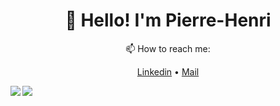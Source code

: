 <h1 align="center">👋 Hello! I'm Pierre-Henri</h3>

<p align="center"> 📫 How to reach me: </p>
<p align="center">
  <a href="https://www.linkedin.com/in/pierrehenribasin/">Linkedin</a> •
  <a href="mailto:basinpierrehenri@gmail.com">Mail</a>
</p>

<a>
  <img align="left" src="https://readme.phbasin.vercel.app/api?username=PHBasin&title_color=000000&show_icons=true&icon_color=000000">
</a>
<a>
  <img align="center" src="https://readme.phbasin.vercel.app/api/top-langs/?username=PHBasin&title_color=000000">
</a>
<br />

